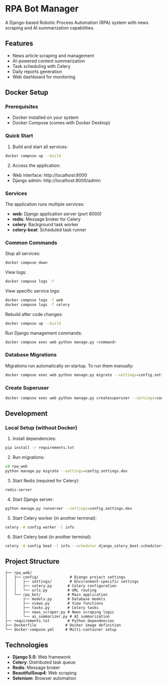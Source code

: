 # RPA Bot Manager

A Django-based Robotic Process Automation (RPA) system with news scraping and AI summarization capabilities.

## Features

- News article scraping and management
- AI-powered content summarization
- Task scheduling with Celery
- Daily reports generation
- Web dashboard for monitoring

## Docker Setup

### Prerequisites

- Docker installed on your system
- Docker Compose (comes with Docker Desktop)

### Quick Start

1. Build and start all services:
```bash
docker compose up --build
```

2. Access the application:
- Web interface: http://localhost:8000
- Django admin: http://localhost:8000/admin

### Services

The application runs multiple services:
- **web**: Django application server (port 8000)
- **redis**: Message broker for Celery
- **celery**: Background task worker
- **celery-beat**: Scheduled task runner

### Common Commands

Stop all services:
```bash
docker compose down
```

View logs:
```bash
docker compose logs -f
```

View specific service logs:
```bash
docker compose logs -f web
docker compose logs -f celery
```

Rebuild after code changes:
```bash
docker compose up --build
```

Run Django management commands:
```bash
docker compose exec web python manage.py <command>
```

### Database Migrations

Migrations run automatically on startup. To run them manually:
```bash
docker compose exec web python manage.py migrate --settings=config.settings.dev
```

### Create Superuser

```bash
docker compose exec web python manage.py createsuperuser --settings=config.settings.dev
```

## Development

### Local Setup (without Docker)

1. Install dependencies:
```bash
pip install -r requirements.txt
```

2. Run migrations:
```bash
cd rpa_web
python manage.py migrate --settings=config.settings.dev
```

3. Start Redis (required for Celery):
```bash
redis-server
```

4. Start Django server:
```bash
python manage.py runserver --settings=config.settings.dev
```

5. Start Celery worker (in another terminal):
```bash
celery -A config worker -l info
```

6. Start Celery beat (in another terminal):
```bash
celery -A config beat -l info --scheduler django_celery_beat.schedulers:DatabaseScheduler
```

## Project Structure

```
├── rpa_web/
│   ├── config/              # Django project settings
│   │   ├── settings/        # Environment-specific settings
│   │   ├── celery.py       # Celery configuration
│   │   └── urls.py         # URL routing
│   └── rpa_bot/            # Main application
│       ├── models.py       # Database models
│       ├── views.py        # View functions
│       ├── tasks.py        # Celery tasks
│       ├── news_scraper.py # News scraping logic
│       └── ai_summarizer.py # AI summarization
├── requirements.txt        # Python dependencies
├── Dockerfile             # Docker image definition
└── docker-compose.yml     # Multi-container setup
```

## Technologies

- **Django 5.0**: Web framework
- **Celery**: Distributed task queue
- **Redis**: Message broker
- **BeautifulSoup4**: Web scraping
- **Selenium**: Browser automation
